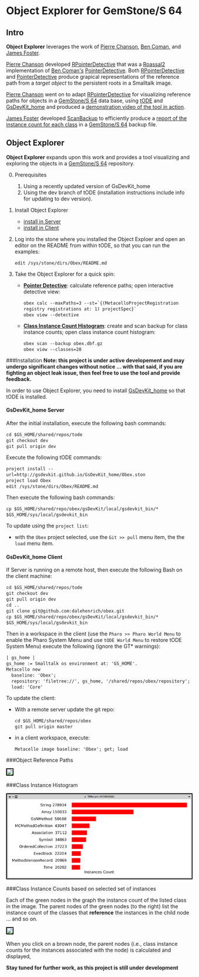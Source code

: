 # Object Explorer for GemStone/S 64

## Intro

**Object Explorer** leverages the work of [Pierre Chanson][15], [Ben Coman][17], and [James Foster][16].

[Pierre Chanson][15] developed [RPointerDetective][2] that was a [Roassal2][4] implementation of [Ben Coman's][17] [PointerDetective][3]. Both [RPointerDetective][2] and [PointerDetective][3] produce grapical representations of the reference path from a *target object* to the persistent roots in a Smalltalk image.

[Pierre Chanson][15] went on to adapt [RPointerDetective][2] for visualizing reference paths for objects in a [GemStone/S 64][12] data base, using [tODE][9] and [GsDevKit_home][10] and produced a [demonstration video of the tool in action][14].

[James Foster][16] developed [ScanBackup][1] to efficiently produce a [report of the instance count for each class][13] in a [GemStone/S 64][12] backup file.

## Object Explorer
**Object Explorer** expands upon this work and provides a tool visualizing and exploring the objects in a [GemStone/S 64][12] repository. 

0. Prerequisites
   1. Using a recently updated version of GsDevKit_home
   2. Using the dev branch of tODE (installation instructions include info for updating to dev version).

1. Install Object Explorer
   - [install in Server](#gsdevkithome-server)
   - [install in Client](#gsdevkithome-client)

2. Log into the stone where you installed the Object Exploer and open an editor on the README from within tODE, so that you can run the examples:

   ```
   edit /sys/stone/dirs/Obex/README.md
   ```

2. Take the Object Explorer for a quick spin:
   - [**Pointer Detective**](#object-reference-paths): calculate reference paths; open interactive detective view:

     ```
     obex calc --maxPaths=3 --st=`{(MetacelloProjectRegistration registry registrations at: 1) projectSpec}`
     obex view --detective
     ```

   - [**Class Instance Count Histogram**](#class-instance-count-histogram): create and scan backup for class instance counts; open class instance count histogram:

     ```
     obex scan --backup obex.dbf.gz
     obex view --classes=20
     ```

###Installation
**Note: this project is under active developement and may undergo significant changes without notice ... with that said, if you are fighting an object leak issue, then feel free to use the tool and provide feedback.**

In order to use Object Explorer, you need to install [GsDevKit_home](https://github.com/GsDevKit/GsDevKit_home#installation) so that tODE is installed. 

#### GsDevKit_home Server
After the initial installation, execute the following bash commands:

```shell
cd $GS_HOME/shared/repos/tode
git checkout dev
git pull origin dev
```

Execute the following tODE commands:

```
project install --url=http://gsdevkit.github.io/GsDevKit_home/Obex.ston
project load Obex
edit /sys/stone/dirs/Obex/README.md
```

Then execute the following bash commands:

```
cp $GS_HOME/shared/repo/obex/gsDevKit/local/gsdevkit_bin/* $GS_HOME/sys/local/gsdevkit_bin
```

To update using the `project list`:

  - with the `Obex` project selected, use the `Git >> pull` menu item, the the `load` menu item.

#### GsDevKit_home Client
If Server is running on a remote host, then execute the following Bash on the client machine:

```shell
cd $GS_HOME/shared/repos/tode
git checkout dev
git pull origin dev
cd ..
git clone git@github.com:dalehenrich/obex.git
cp $GS_HOME/shared/repo/obex/gsDevKit/local/gsdevkit_bin/* $GS_HOME/sys/local/gsdevkit_bin
```

Then in a workspace in the client (use the `Pharo >> Pharo World Menu` to enable the Pharo System Menu and use `tODE World Menu` to restore tODE System Menu) execute the following (ignore the GT* warnings):

```Smalltalk
| gs_home |
gs_home := Smalltalk os environment at: 'GS_HOME'.
Metacello new
  baseline: 'Obex';
  repository: 'filetree://', gs_home, '/shared/repos/obex/repository';
  load: 'Core'
```

To update the client:

  - With a remote server update the git repo:

    ```shell
    cd $GS_HOME/shared/repos/obex
    git pull origin master
    ```
  - in a client workspace, execute:  

    ```Smalltalk
    Metacello image baseline: 'Obex'; get; load
    ```

###Object Reference Paths

<img style="border: 2px solid #000000;" src="https://raw.githubusercontent.com/dalehenrich/obex/master/docs/images/sample.png" />

###Class Instance Histogram

<img style="border: 2px solid #000000;" src="https://raw.githubusercontent.com/dalehenrich/obex/master/docs/images/classInstances.png" />

###Class Instance Counts based on selected set of instances

Each of the green nodes in the graph the instance count of the listed class in the image. The parent nodes of the green nodes (to the right) list the instance count of the classes that **reference** the instances in the child node ... and so on.

<img style="border: 2px solid #000000;" src="https://raw.githubusercontent.com/dalehenrich/obex/master/docs/images/classInstancesWithInstances.png" />

When you click on a brown node, the parent nodes (i.e., class instance counts for the instances associated with the node) is calculated and displayed,

**Stay tuned for further work, as this project is still under development**


[1]: http://seaside.gemtalksystems.com/ss/ScanBackup.html
[2]: http://www.smalltalkhub.com/#!/~PierreChanson/RPointerDetective
[3]: http://smalltalkhub.com/#!/~BenComan/PointerDetective
[4]: http://smalltalkhub.com/#!/~ObjectProfile/Roassal2

[9]: https://github.com/dalehenrich/tode
[10]: https://github.com/GsDevKit/GsDevKit_home

[12]: https://gemtalksystems.com/products/gs64/

[13]: https://programminggems.wordpress.com/2009/05/14/scanbackup/

[14]: https://vimeo.com/131145038

[15]: https://fr.linkedin.com/in/pierre-chanson-7a817064
[16]: https://github.com/jgfoster
[17]: https://github.com/bencoman
